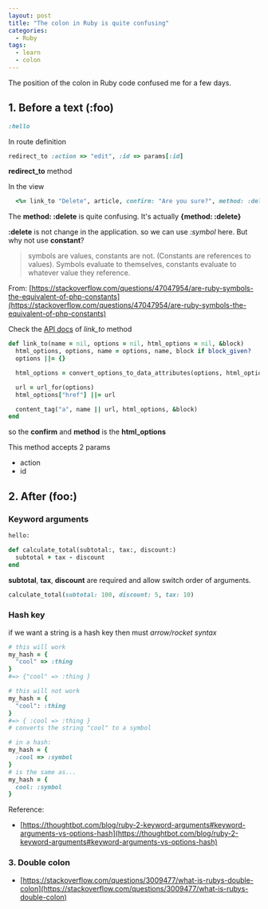 ```yaml
---
layout: post
title: "The colon in Ruby is quite confusing"
categories:
  - Ruby
tags:
  - learn
  - colon
---
```


The position of the colon in Ruby code confused me for a few days.
## 1. Before a text (:foo)

```ruby
:hello
```

In route definition
```ruby
redirect_to :action => "edit", :id => params[:id]
```
**redirect_to** method

In the view

```ruby
  <%= link_to "Delete", article, confirm: "Are you sure?", method: :delete %>
```

The **method: :delete** is quite confusing.
It's actually **{method: :delete}**

**:delete** is not change in the application. so we can use *:symbol* here.
But why not use **constant**?

> symbols are values, constants are not. (Constants are references to values). Symbols evaluate to themselves, constants evaluate to whatever value they reference.

From: [https://stackoverflow.com/questions/47047954/are-ruby-symbols-the-equivalent-of-php-constants](https://stackoverflow.com/questions/47047954/are-ruby-symbols-the-equivalent-of-php-constants)

Check the [API docs](https://api.rubyonrails.org/) of *link_to* method

```ruby
def link_to(name = nil, options = nil, html_options = nil, &block)
  html_options, options, name = options, name, block if block_given?
  options ||= {}

  html_options = convert_options_to_data_attributes(options, html_options)

  url = url_for(options)
  html_options["href"] ||= url

  content_tag("a", name || url, html_options, &block)
end
```

so the **confirm** and **method** is the **html_options**


This method accepts 2 params
- action
- id


## 2. After (foo:)

### Keyword arguments

```ruby
hello:
```

```ruby
def calculate_total(subtotal:, tax:, discount:)
  subtotal + tax - discount
end
```
**subtotal**, **tax**, **discount** are required and allow switch order of arguments.

```ruby
calculate_total(subtotal: 100, discount: 5, tax: 10)
```
### Hash key

if we want a string is a hash key then must *arrow/rocket syntax*

```ruby
# this will work
my_hash = {
  "cool" => :thing
}
#=> {"cool" => :thing }

# this will not work
my_hash = {
  "cool": :thing
}
#=> { :cool => :thing }
# converts the string "cool" to a symbol
```

```ruby
# in a hash:
my_hash = {
  :cool => :symbol
}
# is the same as...
my_hash = {
  cool: :symbol
}
```

Reference:
- [https://thoughtbot.com/blog/ruby-2-keyword-arguments#keyword-arguments-vs-options-hash](https://thoughtbot.com/blog/ruby-2-keyword-arguments#keyword-arguments-vs-options-hash)

### 3. Double colon
- [https://stackoverflow.com/questions/3009477/what-is-rubys-double-colon](https://stackoverflow.com/questions/3009477/what-is-rubys-double-colon)



